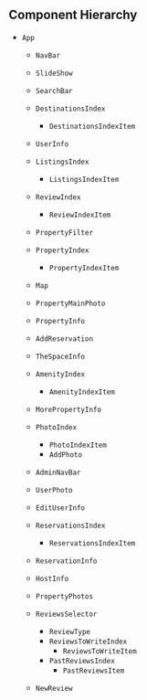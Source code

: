 ## Component Hierarchy

* `App`

  * `NavBar`
  * `SlideShow`
  * `SearchBar`
  * `DestinationsIndex`
    * `DestinationsIndexItem`

  * `UserInfo`
  * `ListingsIndex`
    * `ListingsIndexItem`
  * `ReviewIndex`
    * `ReviewIndexItem`

  * `PropertyFilter`
  * `PropertyIndex`
    * `PropertyIndexItem`
  * `Map`

  * `PropertyMainPhoto`
  * `PropertyInfo`
  * `AddReservation`
  * `TheSpaceInfo`
  * `AmenityIndex`
    * `AmenityIndexItem`
  * `MorePropertyInfo`
  * `PhotoIndex`
    * `PhotoIndexItem`
    * `AddPhoto`

  * `AdminNavBar`

  * `UserPhoto`
  * `EditUserInfo`

  * `ReservationsIndex`
    * `ReservationsIndexItem`

  * `ReservationInfo`
  * `HostInfo`
  * `PropertyPhotos`

  * `ReviewsSelector`
    * `ReviewType`
    * `ReviewsToWriteIndex`
      * `ReviewsToWriteItem`
    * `PastReviewsIndex`
      * `PastReviewsItem`

  * `NewReview`
